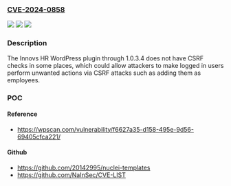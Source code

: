 ### [CVE-2024-0858](https://cve.mitre.org/cgi-bin/cvename.cgi?name=CVE-2024-0858)
![](https://img.shields.io/static/v1?label=Product&message=Innovs%20HR&color=blue)
![](https://img.shields.io/static/v1?label=Version&message=n%2Fa&color=blue)
![](https://img.shields.io/static/v1?label=Vulnerability&message=CWE-352%20Cross-Site%20Request%20Forgery%20(CSRF)&color=brighgreen)

### Description

The Innovs HR WordPress plugin through 1.0.3.4 does not have CSRF checks in some places, which could allow attackers to make logged in users perform unwanted actions via CSRF attacks such as adding them as employees.

### POC

#### Reference
- https://wpscan.com/vulnerability/f6627a35-d158-495e-9d56-69405cfca221/

#### Github
- https://github.com/20142995/nuclei-templates
- https://github.com/NaInSec/CVE-LIST

